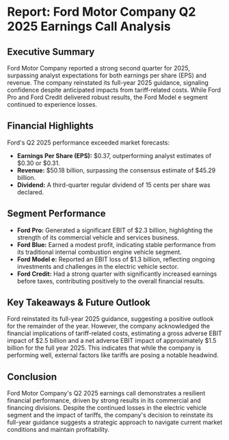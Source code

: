 # Report: Ford Motor Company Q2 2025 Earnings Call Analysis

## Executive Summary
Ford Motor Company reported a strong second quarter for 2025, surpassing analyst expectations for both earnings per share (EPS) and revenue. The company reinstated its full-year 2025 guidance, signaling confidence despite anticipated impacts from tariff-related costs. While Ford Pro and Ford Credit delivered robust results, the Ford Model e segment continued to experience losses.

## Financial Highlights
Ford's Q2 2025 performance exceeded market forecasts:
*   **Earnings Per Share (EPS):** $0.37, outperforming analyst estimates of $0.30 or $0.31.
*   **Revenue:** $50.18 billion, surpassing the consensus estimate of $45.29 billion.
*   **Dividend:** A third-quarter regular dividend of 15 cents per share was declared.

## Segment Performance
*   **Ford Pro:** Generated a significant EBIT of $2.3 billion, highlighting the strength of its commercial vehicle and services business.
*   **Ford Blue:** Earned a modest profit, indicating stable performance from its traditional internal combustion engine vehicle segment.
*   **Ford Model e:** Reported an EBIT loss of $1.3 billion, reflecting ongoing investments and challenges in the electric vehicle sector.
*   **Ford Credit:** Had a strong quarter with significantly increased earnings before taxes, contributing positively to the overall financial results.

## Key Takeaways & Future Outlook
Ford reinstated its full-year 2025 guidance, suggesting a positive outlook for the remainder of the year. However, the company acknowledged the financial implications of tariff-related costs, estimating a gross adverse EBIT impact of $2.5 billion and a net adverse EBIT impact of approximately $1.5 billion for the full year 2025. This indicates that while the company is performing well, external factors like tariffs are posing a notable headwind.

## Conclusion
Ford Motor Company's Q2 2025 earnings call demonstrates a resilient financial performance, driven by strong results in its commercial and financing divisions. Despite the continued losses in the electric vehicle segment and the impact of tariffs, the company's decision to reinstate its full-year guidance suggests a strategic approach to navigate current market conditions and maintain profitability.